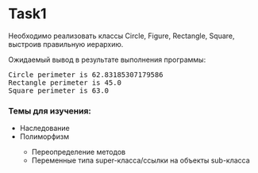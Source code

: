 # Task1

Необходимо реализовать классы Circle, Figure, Rectangle, Square, выстроив правильную иерархию.

Ожидаемый вывод в результате выполнения программы:<br>
<pre>Circle perimeter is 62.83185307179586
Rectangle perimeter is 45.0
Square perimeter is 63.0</pre>

<h3>Темы для изучения:</h3>
<ul>
<li>Наследование</li><li>Полиморфизм</li><ul><li>Переопределение методов</li><li>Переменные типа super-класса/ссылки на объекты sub-класса </li></ul>
</ul>
